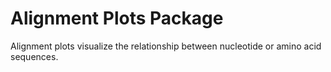 # Alignment Plots Package
Alignment plots visualize the relationship between nucleotide or amino acid sequences.
